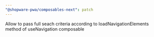 ```yaml
---
"@shopware-pwa/composables-next": patch
---
```


Allow to pass full seach criteria according to loadNavigationElements method of useNavigation composable
